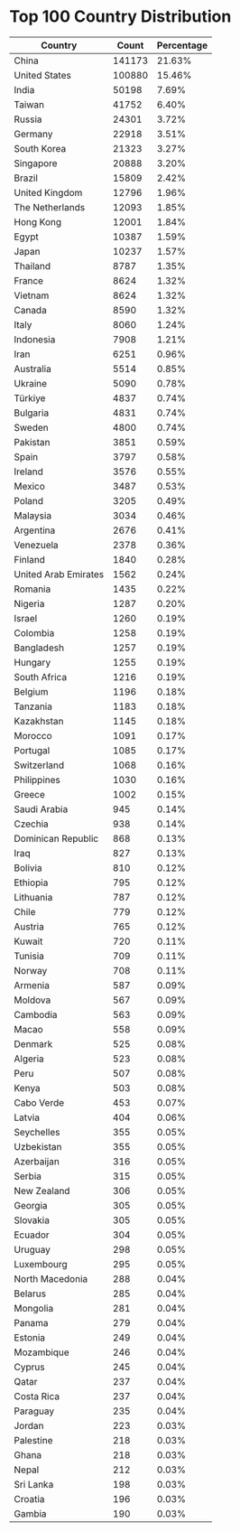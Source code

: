 # Top 100 Country Distribution
| Country | Count | Percentage |
|----|----|----|
| China | 141173 | 21.63% |
| United States | 100880 | 15.46% |
| India | 50198 | 7.69% |
| Taiwan | 41752 | 6.40% |
| Russia | 24301 | 3.72% |
| Germany | 22918 | 3.51% |
| South Korea | 21323 | 3.27% |
| Singapore | 20888 | 3.20% |
| Brazil | 15809 | 2.42% |
| United Kingdom | 12796 | 1.96% |
| The Netherlands | 12093 | 1.85% |
| Hong Kong | 12001 | 1.84% |
| Egypt | 10387 | 1.59% |
| Japan | 10237 | 1.57% |
| Thailand | 8787 | 1.35% |
| France | 8624 | 1.32% |
| Vietnam | 8624 | 1.32% |
| Canada | 8590 | 1.32% |
| Italy | 8060 | 1.24% |
| Indonesia | 7908 | 1.21% |
| Iran | 6251 | 0.96% |
| Australia | 5514 | 0.85% |
| Ukraine | 5090 | 0.78% |
| Türkiye | 4837 | 0.74% |
| Bulgaria | 4831 | 0.74% |
| Sweden | 4800 | 0.74% |
| Pakistan | 3851 | 0.59% |
| Spain | 3797 | 0.58% |
| Ireland | 3576 | 0.55% |
| Mexico | 3487 | 0.53% |
| Poland | 3205 | 0.49% |
| Malaysia | 3034 | 0.46% |
| Argentina | 2676 | 0.41% |
| Venezuela | 2378 | 0.36% |
| Finland | 1840 | 0.28% |
| United Arab Emirates | 1562 | 0.24% |
| Romania | 1435 | 0.22% |
| Nigeria | 1287 | 0.20% |
| Israel | 1260 | 0.19% |
| Colombia | 1258 | 0.19% |
| Bangladesh | 1257 | 0.19% |
| Hungary | 1255 | 0.19% |
| South Africa | 1216 | 0.19% |
| Belgium | 1196 | 0.18% |
| Tanzania | 1183 | 0.18% |
| Kazakhstan | 1145 | 0.18% |
| Morocco | 1091 | 0.17% |
| Portugal | 1085 | 0.17% |
| Switzerland | 1068 | 0.16% |
| Philippines | 1030 | 0.16% |
| Greece | 1002 | 0.15% |
| Saudi Arabia | 945 | 0.14% |
| Czechia | 938 | 0.14% |
| Dominican Republic | 868 | 0.13% |
| Iraq | 827 | 0.13% |
| Bolivia | 810 | 0.12% |
| Ethiopia | 795 | 0.12% |
| Lithuania | 787 | 0.12% |
| Chile | 779 | 0.12% |
| Austria | 765 | 0.12% |
| Kuwait | 720 | 0.11% |
| Tunisia | 709 | 0.11% |
| Norway | 708 | 0.11% |
| Armenia | 587 | 0.09% |
| Moldova | 567 | 0.09% |
| Cambodia | 563 | 0.09% |
| Macao | 558 | 0.09% |
| Denmark | 525 | 0.08% |
| Algeria | 523 | 0.08% |
| Peru | 507 | 0.08% |
| Kenya | 503 | 0.08% |
| Cabo Verde | 453 | 0.07% |
| Latvia | 404 | 0.06% |
| Seychelles | 355 | 0.05% |
| Uzbekistan | 355 | 0.05% |
| Azerbaijan | 316 | 0.05% |
| Serbia | 315 | 0.05% |
| New Zealand | 306 | 0.05% |
| Georgia | 305 | 0.05% |
| Slovakia | 305 | 0.05% |
| Ecuador | 304 | 0.05% |
| Uruguay | 298 | 0.05% |
| Luxembourg | 295 | 0.05% |
| North Macedonia | 288 | 0.04% |
| Belarus | 285 | 0.04% |
| Mongolia | 281 | 0.04% |
| Panama | 279 | 0.04% |
| Estonia | 249 | 0.04% |
| Mozambique | 246 | 0.04% |
| Cyprus | 245 | 0.04% |
| Qatar | 237 | 0.04% |
| Costa Rica | 237 | 0.04% |
| Paraguay | 235 | 0.04% |
| Jordan | 223 | 0.03% |
| Palestine | 218 | 0.03% |
| Ghana | 218 | 0.03% |
| Nepal | 212 | 0.03% |
| Sri Lanka | 198 | 0.03% |
| Croatia | 196 | 0.03% |
| Gambia | 190 | 0.03% |
